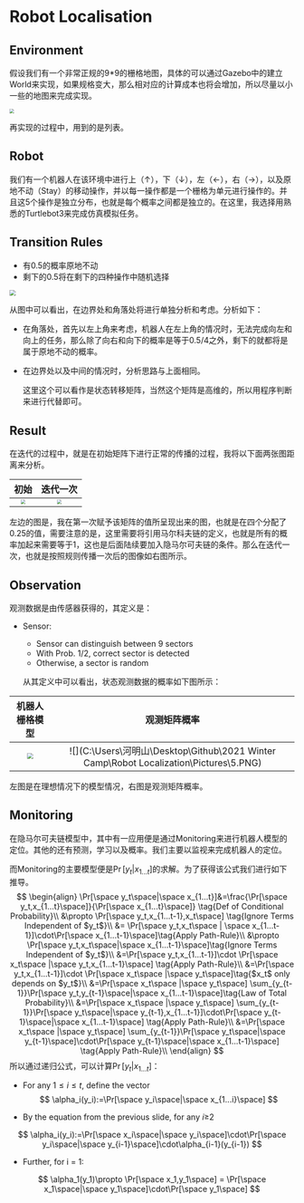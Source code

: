 # Robot Localisation

## Environment

  假设我们有一个非常正规的9*9的栅格地图，具体的可以通过Gazebo中的建立World来实现，如果规格变大，那么相对应的计算成本也将会增加，所以尽量以小一些的地图来完成实现。

<img src="C:\Users\河明山\Desktop\Github\2021 Winter Camp\Robot Localization\Pictures\1.PNG" style="zoom:50%;" />

  再实现的过程中，用到的是列表。

## Robot

  我们有一个机器人在该环境中进行上（↑），下（↓），左（←），右（→），以及原地不动（Stay）的移动操作，并以每一操作都是一个栅格为单元进行操作的。并且这5个操作是独立分布，也就是每个概率之间都是独立的。在这里，我选择用熟悉的Turtlebot3来完成仿真模拟任务。

## Transition Rules

* 有0.5的概率原地不动
* 剩下的0.5将在剩下的四种操作中随机选择

<img src="C:\Users\河明山\Desktop\Github\2021 Winter Camp\Robot Localization\Pictures\2.PNG" style="zoom: 67%;" />

  从图中可以看出，在边界处和角落处将进行单独分析和考虑。分析如下：

* 在角落处，首先以左上角来考虑，机器人在左上角的情况时，无法完成向左和向上的任务，那么除了向右和向下的概率是等于0.5/4之外，剩下的就都将是属于原地不动的概率。
* 在边界处以及中间的情况时，分析思路与上面相同。

  这里这个可以看作是状态转移矩阵，当然这个矩阵是高维的，所以用程序判断来进行代替即可。

## Result

  在迭代的过程中，就是在初始矩阵下进行正常的传播的过程，我将以下面两张图距离来分析。

|                             初始                             |                           迭代一次                           |
| :----------------------------------------------------------: | :----------------------------------------------------------: |
| <img src="C:\Users\河明山\Desktop\Github\2021 Winter Camp\Robot Localization\Pictures\4.png" style="zoom:50%;" /> | <img src="C:\Users\河明山\Desktop\Github\2021 Winter Camp\Robot Localization\Pictures\3.png" style="zoom:50%;" /> |

  左边的图是，我在第一次赋予该矩阵的值所呈现出来的图，也就是在四个分配了0.25的值，需要注意的是，这里需要将引用马尔科夫链的定义，也就是所有的概率加起来需要等于1，这也是后面陆续要加入隐马尔可夫链的条件。那么在迭代一次，也就是按照规则传播一次后的图像如右图所示。

## Observation

  观测数据是由传感器获得的，其定义是：

* Sensor:
  * Sensor can distinguish between 9 sectors
  * With Prob. 1/2, correct sector is detected
  * Otherwise, a sector is random

  从其定义中可以看出，状态观测数据的概率如下图所示：

|                        机器人栅格模型                        |                         观测矩阵概率                         |
| :----------------------------------------------------------: | :----------------------------------------------------------: |
| <img src="C:\Users\河明山\Desktop\Github\2021 Winter Camp\Robot Localization\Pictures\6.PNG" style="zoom: 65%;" /> | ![](C:\Users\河明山\Desktop\Github\2021 Winter Camp\Robot Localization\Pictures\5.PNG) |

  左图是在理想情况下的模型情况，右图是观测矩阵概率。

## Monitoring

  在隐马尔可夫链模型中，其中有一应用便是通过Monitoring来进行机器人模型的定位。其他的还有预测，学习以及概率。我们主要以监视来完成机器人的定位。

  而Monitoring的主要模型便是$\Pr[y_t|x_{1...t}]$的求解。为了获得该公式我们进行如下推导。
$$
\begin{align}
\Pr[\space y_t\space|\space x_{1...t}]&=\frac{\Pr[\space y_t,x_{1...t}\space]}{\Pr[\space x_{1...t}\space]} \tag{Def of Conditional Probability}\\
&\propto \Pr[\space y_t,x_{1...t-1},x_t\space] \tag{Ignore Terms Independent of $y_t$}\\
&= \Pr[\space y_t,x_t\space | \space x_{1...t-1}]\cdot\Pr[\space x_{1...t-1}\space]\tag{Apply Path-Rule}\\
&\propto \Pr[\space y_t,x_t\space|\space x_{1...t-1}\space]\tag{Ignore Terms Independent of $y_t$}\\
&=\Pr[\space y_t,x_{1...t-1}]\cdot \Pr[\space x_t\space |\space y_t,x_{1...t-1}\space] \tag{Apply Path-Rule}\\
&=\Pr[\space y_t,x_{1...t-1}]\cdot \Pr[\space x_t\space |\space y_t\space]\tag{$x_t$ only depends on $y_t$}\\
&=\Pr[\space x_t\space |\space y_t\space] \sum_{y_{t-1}}\Pr[\space y_t,y_{t-1}\space|\space x_{1...t-1}\space]\tag{Law of Total Probability}\\
&=\Pr[\space x_t\space |\space y_t\space] \sum_{y_{t-1}}\Pr[\space y_t\space|\space y_{t-1},x_{1...t-1}]\cdot\Pr[\space y_{t-1}\space|\space x_{1...t-1}\space] \tag{Apply Path-Rule}\\
&=\Pr[\space x_t\space |\space y_t\space] \sum_{y_{t-1}}\Pr[\space y_t\space|\space y_{t-1}\space]\cdot\Pr[\space y_{t-1}\space|\space x_{1...t-1}\space] \tag{Apply Path-Rule}\\
\end{align}
$$
  所以通过递归公式，可以计算$\Pr[y_t|x_{1...t}]$：

* For any $1\leq i\leq t$, define the vector
  $$
  \alpha_i(y_i):=\Pr[\space y_i\space|\space x_{1...i}\space]
  $$

* By the equation from the previous slide, for any $i\geq$2

$$
\alpha_i(y_i):=\Pr[\space x_i\space|\space y_i\space]\cdot\Pr[\space y_i\space|\space y_{i-1}\space]\cdot\alpha_{i-1}(y_{i-1})
$$

* Further, for i = 1:

$$
\alpha_1(y_1)\propto \Pr[\space x_1,y_1\space] = \Pr[\space x_1\space|\space y_1\space]\cdot\Pr[\space y_1\space]
$$

